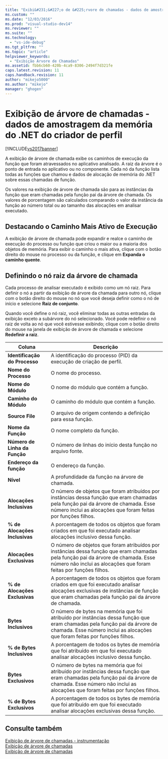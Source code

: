 ```yaml
---
title: "Exibi&#231;&#227;o de &#225;rvore de chamadas - dados de amostragem da mem&#243;ria do .NET do criador de perfil | Microsoft Docs"
ms.custom: ""
ms.date: "12/03/2016"
ms.prod: "visual-studio-dev14"
ms.reviewer: ""
ms.suite: ""
ms.technology: 
  - "vs-ide-debug"
ms.tgt_pltfrm: ""
ms.topic: "article"
helpviewer_keywords: 
  - "Exibição Árvore de Chamadas"
ms.assetid: fbb6cb60-420b-4ca9-8306-2494f7d321fe
caps.latest.revision: 11
caps.handback.revision: 11
author: "mikejo5000"
ms.author: "mikejo"
manager: "ghogen"
---
```

# Exibi&#231;&#227;o de &#225;rvore de chamadas - dados de amostragem da mem&#243;ria do .NET do criador de perfil
[!INCLUDE[vs2017banner](../code-quality/includes/vs2017banner.md)]

A exibição de árvore de chamada exibe os caminhos de execução da função que foram atravessados no aplicativo analisado.  A raiz da árvore é o ponto de entrada no aplicativo ou no componente.  Cada nó da função lista todas as funções que chamou e dados de alocação de memória do .NET sobre essas chamadas de função.  
  
 Os valores na exibição de árvore de chamada são para as instâncias da função que eram chamadas pela função pai da árvore de chamada.  Os valores de porcentagem são calculados comparando o valor da instância da função ao número total ou ao tamanho das alocações em analisar executado.  
  
## Destacando o Caminho Mais Ativo de Execução  
 A exibição de árvore de chamada pode expandir e realce o caminho de execução do processo ou função que criou o maior ou a maioria dos objetos de memória.  Para exibir o caminho o mais ativa, clique com o botão direito do mouse no processo ou da função, e clique em **Expanda o caminho quente**.  
  
## Definindo o nó raiz da árvore de chamada  
 Cada processo de analisar executado é exibido como um nó raiz.  Para definir o nó a partir da exibição de árvore da chamada para outro nó, clique com o botão direito do mouse no nó que você deseja definir como o nó de início e selecione **Raiz de conjunto**.  
  
 Quando você define o nó raiz, você eliminar todas as outras entradas da exibição exceto a subárvore do nó selecionado.  Você pode redefinir o nó raiz de volta ao nó que você estivesse exibindo; clique com o botão direito do mouse na janela de exibição de árvore de chamada e selecione **Redefinir a raiz**.  
  
|Coluna|Descrição|  
|------------|---------------|  
|**Identificação do Processo**|A identificação do processo \(PID\) da execução de criação de perfil.|  
|**Nome do Processo**|O nome do processo.|  
|**Nome do Módulo**|O nome do módulo que contém a função.|  
|**Caminho do Módulo**|O caminho do módulo que contém a função.|  
|**Source File**|O arquivo de origem contendo a definição para essa função.|  
|**Nome da Função**|O nome completo da função.|  
|**Número de Linha da Função**|O número de linhas do início desta função no arquivo fonte.|  
|**Endereço da função**|O endereço da função.|  
|**Nível**|A profundidade da função na árvore de chamada.|  
|**Alocações Inclusivas**|O número de objetos que foram atribuídos por instâncias dessa função que eram chamadas pela função pai da árvore de chamada.  Esse número inclui as alocações que foram feitas por funções filhos.|  
|**% de Alocações Inclusivas**|A porcentagem de todos os objetos que foram criados em que foi executado analisar alocações inclusivo dessa função.|  
|**Alocações Exclusivas**|O número de objetos que foram atribuídos por instâncias dessa função que eram chamadas pela função pai da árvore de chamada.  Esse número não inclui as alocações que foram feitas por funções filhos.|  
|**% de Alocações Exclusivas**|A porcentagem de todos os objetos que foram criados em que foi executado analisar alocações exclusivas de instâncias de função que eram chamadas pela função pai da árvore de chamada.|  
|**Bytes Inclusivos**|O número de bytes na memória que foi atribuído por instâncias dessa função que eram chamadas pela função pai da árvore de chamada.  Esse número inclui as alocações que foram feitas por funções filhos.|  
|**% de Bytes Inclusivos**|A porcentagem de todos os bytes de memória que foi atribuído em que foi executado analisar alocações inclusivo dessa função.|  
|**Bytes Exclusivos**|O número de bytes na memória que foi atribuído por instâncias dessa função que eram chamadas pela função pai da árvore de chamada.  Esse número não inclui as alocações que foram feitas por funções filhos.|  
|**% de Bytes Exclusivos**|A porcentagem de todos os bytes de memória que foi atribuído em que foi executado analisar alocações exclusivas dessa função.|  
  
## Consulte também  
 [Exibição de árvore de chamadas \- instrumentação](../profiling/call-tree-view-dotnet-memory-instrumentation-data.md)   
 [Exibição de árvore de chamadas](../profiling/call-tree-view-sampling-data.md)   
 [Exibição de árvore de chamadas](../profiling/call-tree-view-instrumentation-data.md)